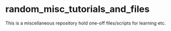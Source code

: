 # random_misc_tutorials_and_files
This is a miscellaneous repository hold one-off files/scripts for learning etc.
